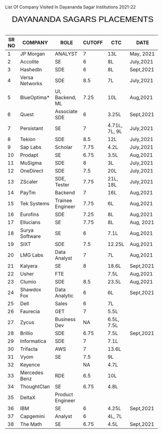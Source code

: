 List Of Company Visited In Dayananda Sagar Institutions 2021-22

<html>
<body>
<!--StartFragment--><b style="font-weight:normal;" id="docs-internal-guid-a8c88017-7fff-bca8-fb58-b0ebb4002689"><p dir="ltr" style="line-height:1.38;margin-top:0pt;margin-bottom:0pt;"><span style="font-size:20pt;font-family:Arial;color:#000000;background-color:transparent;font-weight:400;font-style:normal;font-variant:normal;text-decoration:none;vertical-align:baseline;white-space:pre;white-space:pre-wrap;"><span class="Apple-tab-span" style="white-space:pre;">	</span></span><span style="font-size:20pt;font-family:Arial;color:#000000;background-color:transparent;font-weight:400;font-style:normal;font-variant:normal;text-decoration:none;vertical-align:baseline;white-space:pre;white-space:pre-wrap;">DAYANANDA SAGARS PLACEMENTS</span></p><br /><div dir="ltr" style="margin-left:0pt;" align="center">

SR NO | COMPANY | ROLE | CUTOFF | CTC | DATE
-- | -- | -- | -- | -- | --
1 | JP Morgan | ANALYST | 7 | 13L | May, 2021
2 | Accolite | SE | 6 | 8L | July,2021
3 | HashedIn | SDE | 6 | 8L | Sept,2021
4 | Versa Networks | SDE | 8.5 | 7L | July,2021
5 | BlueOptima* | UI, Backend, ML | 7.25 | 10L | Aug,2021
6 | Quest | Associate SDE | 6 | 3.25L | Sept,2021
7 | Persistant | SE | 7 | 4.71L, 7L, 9L | July,2021
8 | Tekion | SDE | 8.5 | 12L | July,2021
9 | Sap Labs | Scholar | 7.75 | 4.2L | July,2021
10 | Prodapt | SE | 6.75 | 3.5L | Aug,2021
11 | MuSigma | SDE | 8 | 3L | July,2021
12 | OneDirect | SDE | 7.5 | 20L | July,2021
13 | ZScaler | SDE, Tester | 7.75 | 21L, 18L | July,2021
14 | PayTm | Backend | 7 | 16L | Aug,2021
15 | Tek Systems | Trainee Engineer | 7.75 | 6L | Aug,2021
16 | Eurofins | SDE | 7.25 | 8L | Aug,2021
17 | Ellucians | SE | 7.75 | 8L | Aug, 2021
18 | Surya Software | SE | 6 | 7.1L | Aug,2021
19 | SIXT | SDE | 7.5 | 12.25L | Aug,2021
20 | LMG Labs | Data Analyst | 7 | 7L | Aug,2021
21 | Kalyera | SE | 8 | 18.6L | Sept,2021
22 | Usher | FTE |   | 7.5L | Aug,2021
23 | Clumio | SDE | 8.5 | 23.5L | Aug,2021
24 | Shawdox Fox | Data Analytic | 6 | 6L | Sept,2021
25 | Dell | Sales | 6 | 7L |  
26 | Faurecia | GET | 7 | 5.5L |  
27 | Zycus | Business Dev | NA | 6.5L, 7.5L |  
28 | Brillio | SDE | 6.75 | 7.5L | Sept,2021
29 | Informatica | SDE | 7 | 7.1L |  
30 | Trifacta | AWS | 7 | 13.6L |  
31 | Vyom | SE | 7.5 | 9L |  
32 | Keyence |   | NA | 4.7L |  
33 | Mercedes Benz | RDE | 6.5 | 10L |  
34 | ThoughtClan | SE | 6.75 | 4.8L |  
35 | DeltaX | Product Engineer |   |   |  
36 | IBM | SE | 6 | 4.25L | Sept,2021
37 | Capgemini | Analyst | 6 | 4L, 7L |  
38 | The Math | SE | 6.75 | 4.5L | Sept,2021 

</div><br /></b><!--EndFragment-->
</body>
</html>
